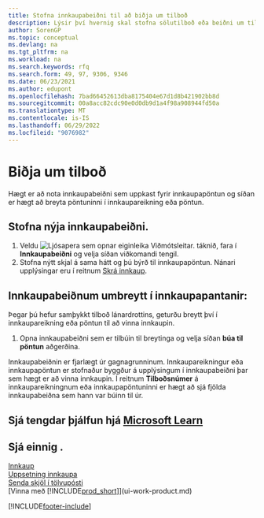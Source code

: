 ```yaml
---
title: Stofna innkaupabeiðni til að biðja um tilboð
description: Lýsir því hvernig skal stofna sölutilboð eða beiðni um tilboð (RFQ) fylgiskjal, til að skrá tilboð til viðskiptamanns um að selja tilteknar vörur með tilteknum skilmálum.
author: SorenGP
ms.topic: conceptual
ms.devlang: na
ms.tgt_pltfrm: na
ms.workload: na
ms.search.keywords: rfq
ms.search.form: 49, 97, 9306, 9346
ms.date: 06/23/2021
ms.author: edupont
ms.openlocfilehash: 7bad66452613dba8175404e67d1d8b421902bb8d
ms.sourcegitcommit: 00a8acc82cdc90e0d0db9d1a4f98a908944fd50a
ms.translationtype: MT
ms.contentlocale: is-IS
ms.lasthandoff: 06/29/2022
ms.locfileid: "9076982"
---
```

# <a name="request-quotes"></a>Biðja um tilboð

Hægt er að nota innkaupabeiðni sem uppkast fyrir innkaupapöntun og síðan er hægt að breyta pöntuninni í innkaupareikning eða pöntun.

## <a name="to-create-a-purchase-quote"></a>Stofna nýja innkaupabeiðni.

1. Veldu ![Ljósapera sem opnar eiginleika Viðmótsleitar.](media/ui-search/search_small.png "Segðu mér hvað þú vilt gera") táknið, fara í **Innkaupabeiðni** og velja síðan viðkomandi tengil.
2. Stofna nýtt skjal á sama hátt og þú býrð til innkaupapöntun. Nánari upplýsingar eru í reitnum [Skrá innkaup](purchasing-how-record-purchases.md).

## <a name="to-convert-a-purchase-quote-to-a-purchase-order"></a>Innkaupabeiðnum umbreytt í innkaupapantanir:

Þegar þú hefur samþykkt tilboð lánardrottins, geturðu breytt því í innkaupareikning eða pöntun til að vinna innkaupin.

1. Opna innkaupabeiðni sem er tilbúin til breytinga og velja síðan **búa til pöntun** aðgerðina.

Innkaupabeiðnin er fjarlægt úr gagnagrunninum. Innkaupareikningur eða innkaupapöntun er stofnaður byggður á upplýsingum í innkaupabeiðni þar sem hægt er að vinna innkaupin. Í reitnum **Tilboðsnúmer** á innkaupareikningnum eða innkaupapöntuninni er hægt að sjá fjölda innkaupabeiðna sem hann var búinn til úr.

## <a name="see-related-training-at-microsoft-learn"></a>Sjá tengdar þjálfun hjá [Microsoft Learn](/learn/modules/create-purchase-documents-dynamics-365-business-central/)

## <a name="see-also"></a>Sjá einnig .

[Innkaup](purchasing-manage-purchasing.md)  
[Uppsetning innkaupa](purchasing-setup-purchasing.md)  
[Senda skjöl í tölvupósti](ui-how-send-documents-email.md)  
[Vinna með [!INCLUDE[prod_short](includes/prod_short.md)]](ui-work-product.md)


[!INCLUDE[footer-include](includes/footer-banner.md)]